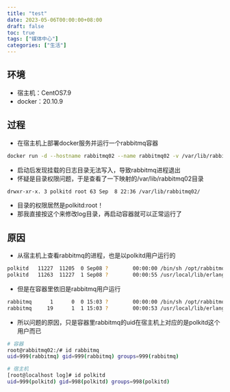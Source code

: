 ```yaml
---
title: "test"
date: 2023-05-06T00:00:00+08:00
draft: false
toc: true
tags: ["媒体中心"]
categories: ["生活"]
---
```


## 环境

+ 宿主机：CentOS7.9
+ docker：20.10.9

## 过程

+ 在宿主机上部署docker服务并运行一个rabbitmq容器

```bash
docker run -d --hostname rabbitmq02 --name rabbitmq02 -v /var/lib/rabbitmq02:/var/lib/rabbitmq   -v /var/log/rabbitmq02:/var/log/rabbitmq -v /etc/rabbitmq02:/etc/rabbitmq --privileged=True -e RABBITMQ_ERLANG_COOKIE='rabbitmqCookie' rabbitmq:3.10-management
```

+ 启动后发现挂载的日志目录无法写入，导致rabbitmq进程退出
+ 怀疑是目录权限问题，于是查看了一下映射的/var/lib/rabbitmq02目录

```bash
drwxr-xr-x. 3 polkitd root 63 Sep  8 22:36 /var/lib/rabbitmq02/
```

+ 目录的权限居然是polkitd:root！
+ 那我直接按这个来修改log目录，再启动容器就可以正常运行了

## 原因

+ 从宿主机上查看rabbitmq的进程，也是以polkitd用户运行的

```bash
polkitd   11227  11205  0 Sep08 ?        00:00:00 /bin/sh /opt/rabbitmq/sbin/rabbitmq-server
polkitd   11263  11227  1 Sep08 ?        00:00:55 /usr/local/lib/erlang/erts-13.0.4/bin/beam.smp -W w -MBas ageffcbf -MHas ageffcbf -MBlmbcs 512 -MHlmbcs 512 -MMmcs 30 -P 1048576 -t 5000000 -stbt db -zdbbl 128000 -sbwt none -sbwtdcpu none -sbwtdio none -B i -- -root /usr/local/lib/erlang -bindir /usr/local/lib/erlang/erts-13.0.4/bin -progname erl -- -home /var/lib/rabbitmq -- -pa  -noshell -noinput -s rabbit boot -boot start_sasl -syslog logger [] -syslog syslog_error_logger false -kernel prevent_overlapping_partitions false
```

+ 但是在容器里依旧是rabbitmq用户运行

```bash
rabbitmq      1      0  0 15:03 ?        00:00:00 /bin/sh /opt/rabbitmq/sbin/rabbitmq-server
rabbitmq     19      1  1 15:03 ?        00:00:53 /usr/local/lib/erlang/erts-13.0.4/bin/beam.smp -W w -MBas ageffcbf -MHas ageffcbf -MBlmbcs 512 -MHlmbcs 512 -MMmcs 30 -P 1048576 -t 5000000 -stbt db -zdbbl 128000 -sbwt none -sbwtdcpu none -sbwtdio none -B i -- -root /usr/local/lib/erlang -bindir /usr/local/lib/erlang/erts-13.0.4/bin -progname erl -- -home /var/lib/rabbitmq -- -pa  -noshell -noinput -s rabbit boot -boot start_sasl -syslog logger [] -syslog syslog_error_logger false -kernel prevent_overlapping_partitions false
```

+ 所以问题的原因，只是容器里rabbitmq的uid在宿主机上对应的是polkitd这个用户而已

```bash
# 容器
root@rabbitmq02:/# id rabbitmq
uid=999(rabbitmq) gid=999(rabbitmq) groups=999(rabbitmq)

# 宿主机
[root@localhost log]# id polkitd
uid=999(polkitd) gid=998(polkitd) groups=998(polkitd)
```

